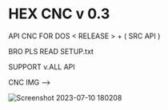 # HEX CNC v 0.3
API CNC FOR DOS < RELEASE > + ( SRC API )

BRO PLS READ SETUP.txt

SUPPORT v.ALL API

CNC IMG -->



![Screenshot 2023-07-10 180208](https://github.com/Hex1629/HEX_CNC/assets/93824226/5cd16867-8804-42e0-aee4-3193a5235d42)
